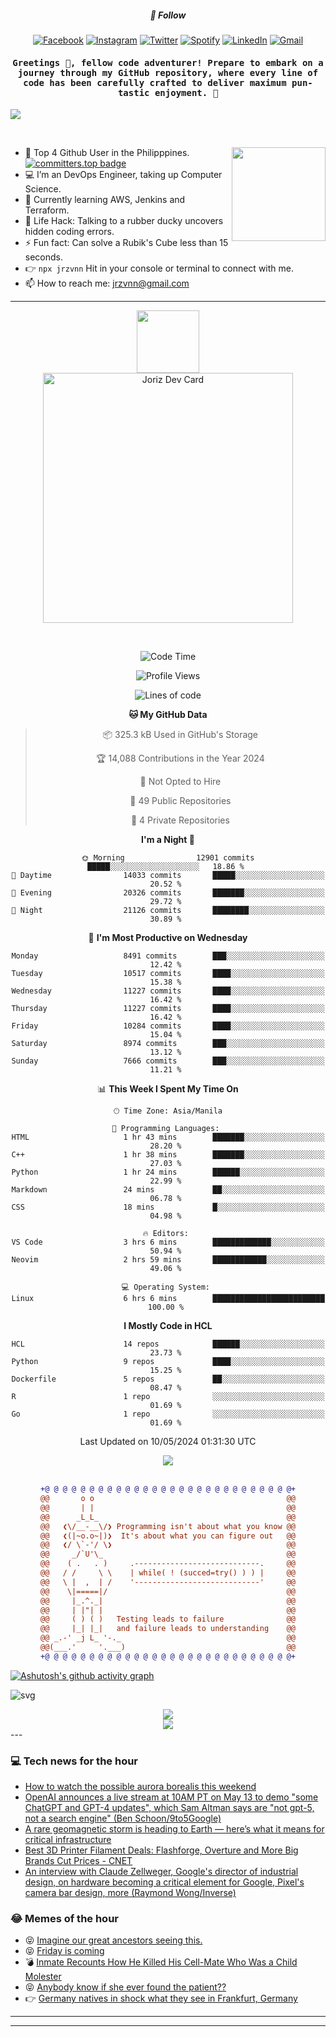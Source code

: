 <h5 align="center">💬 Follow</h5>
<div align="center">

[![Facebook](https://img.shields.io/badge/Facebook-%231877F2.svg?style=for-the-badge&logo=Facebook&logoColor=white)](https://www.facebook.com/Horisyo/)
[![Instagram](https://img.shields.io/badge/Instagram-%23E4405F.svg?style=for-the-badge&logo=Instagram&logoColor=white)](https://www.instagram.com/jrzvnn_/)
[![Twitter](https://img.shields.io/badge/Twitter-%231DA1F2.svg?style=for-the-badge&logo=Twitter&logoColor=white)](https://twitter.com/jrz_studies)
[![Spotify](https://img.shields.io/badge/Spotify-%231ED760.svg?style=for-the-badge&logo=Spotify&logoColor=white)](https://open.spotify.com/user/217td4qrc6mzqjodfalmzjpdi?si=b93099b9078c4ccb)
[![LinkedIn](https://img.shields.io/badge/LinkedIn-%230077B5.svg?style=for-the-badge&logo=LinkedIn&logoColor=white)](https://www.linkedin.com/in/jrz-vnn/)
[![Gmail](https://img.shields.io/badge/Gmail-D14836?style=for-the-badge&logo=gmail&logoColor=white)](mailto:jrzvnn@gmail.com)

</div>
<h4 align="center"><samp>Greetings 👋, fellow code adventurer! Prepare to embark on a journey through my GitHub repository, where every line of code has been carefully crafted to deliver maximum pun-tastic enjoyment. 🚀 </samp></h4>

<!--horizontal divider(gradiant)-->
<img src="https://user-images.githubusercontent.com/73097560/115834477-dbab4500-a447-11eb-908a-139a6edaec5c.gif">

&nbsp; 

<img align='right' src='https://github.com/Rishit-dagli/Rishit-dagli/blob/master/images/octocat-anime.gif' width='150"'>

- 🚀 Top 4 Github User in the Philipppines. [![committers.top badge](https://user-badge.committers.top/philippines/jrzvnn.svg)](https://user-badge.committers.top/philippines/USERNAME)
- 💻 I’m an DevOps Engineer, taking up Computer Science.
- 🤖 Currently learning AWS, Jenkins and Terraform.
- 🎯 Life Hack: Talking to a rubber ducky uncovers hidden coding errors.
- ⚡ Fun fact: Can solve a Rubik's Cube less than 15 seconds.
- 👉 `npx jrzvnn` Hit in your console or terminal to connect with me.
- 📫 How to reach me: jrzvnn@gmail.com

---

<!--🖼️OCTOCAT-->
<p align="center">

<img src="https://media.giphy.com/media/IP7sarl7C5lSFCw9rG/giphy.gif"  width="100px" height="100px">
<br />
<a href="https://app.daily.dev/jorizvillanueva"><img src="https://github.com/jrzvnn/jrzvnn/blob/main/devcard.svg" width="400" alt="Joriz Dev Card"/></a>
</p>

<br />
<div align="center">

<!--START_SECTION:waka-->
![Code Time](http://img.shields.io/badge/Code%20Time-257%20hrs%201%20min-blue)

![Profile Views](http://img.shields.io/badge/Profile%20Views-99-blue)

![Lines of code](https://img.shields.io/badge/From%20Hello%20World%20I%27ve%20Written-1.6%20million%20lines%20of%20code-blue)

**🐱 My GitHub Data** 

> 📦 325.3 kB Used in GitHub's Storage 
 > 
> 🏆 14,088 Contributions in the Year 2024
 > 
> 🚫 Not Opted to Hire
 > 
> 📜 49 Public Repositories 
 > 
> 🔑 4 Private Repositories 
 > 
**I'm a Night 🦉** 

```text
🌞 Morning                12901 commits       █████░░░░░░░░░░░░░░░░░░░░   18.86 % 
🌆 Daytime                14033 commits       █████░░░░░░░░░░░░░░░░░░░░   20.52 % 
🌃 Evening                20326 commits       ███████░░░░░░░░░░░░░░░░░░   29.72 % 
🌙 Night                  21126 commits       ████████░░░░░░░░░░░░░░░░░   30.89 % 
```
📅 **I'm Most Productive on Wednesday** 

```text
Monday                   8491 commits        ███░░░░░░░░░░░░░░░░░░░░░░   12.42 % 
Tuesday                  10517 commits       ████░░░░░░░░░░░░░░░░░░░░░   15.38 % 
Wednesday                11227 commits       ████░░░░░░░░░░░░░░░░░░░░░   16.42 % 
Thursday                 11227 commits       ████░░░░░░░░░░░░░░░░░░░░░   16.42 % 
Friday                   10284 commits       ████░░░░░░░░░░░░░░░░░░░░░   15.04 % 
Saturday                 8974 commits        ███░░░░░░░░░░░░░░░░░░░░░░   13.12 % 
Sunday                   7666 commits        ███░░░░░░░░░░░░░░░░░░░░░░   11.21 % 
```


📊 **This Week I Spent My Time On** 

```text
🕑︎ Time Zone: Asia/Manila

💬 Programming Languages: 
HTML                     1 hr 43 mins        ███████░░░░░░░░░░░░░░░░░░   28.20 % 
C++                      1 hr 38 mins        ███████░░░░░░░░░░░░░░░░░░   27.03 % 
Python                   1 hr 24 mins        ██████░░░░░░░░░░░░░░░░░░░   22.99 % 
Markdown                 24 mins             ██░░░░░░░░░░░░░░░░░░░░░░░   06.78 % 
CSS                      18 mins             █░░░░░░░░░░░░░░░░░░░░░░░░   04.98 % 

🔥 Editors: 
VS Code                  3 hrs 6 mins        █████████████░░░░░░░░░░░░   50.94 % 
Neovim                   2 hrs 59 mins       ████████████░░░░░░░░░░░░░   49.06 % 

💻 Operating System: 
Linux                    6 hrs 6 mins        █████████████████████████   100.00 % 
```

**I Mostly Code in HCL** 

```text
HCL                      14 repos            ██████░░░░░░░░░░░░░░░░░░░   23.73 % 
Python                   9 repos             ████░░░░░░░░░░░░░░░░░░░░░   15.25 % 
Dockerfile               5 repos             ██░░░░░░░░░░░░░░░░░░░░░░░   08.47 % 
R                        1 repo              ░░░░░░░░░░░░░░░░░░░░░░░░░   01.69 % 
Go                       1 repo              ░░░░░░░░░░░░░░░░░░░░░░░░░   01.69 % 
```




 Last Updated on 10/05/2024 01:31:30 UTC
<!--END_SECTION:waka-->

<img src="https://wakatime.com/share/@jrzvnn/70a4618c-7cd9-4016-b7b9-eabe75c837ee.svg">

<br />
<br />

```diff
+@ @ @ @ @ @ @ @ @ @ @ @ @ @ @ @ @ @ @ @ @ @ @ @ @ @ @ @+
@@       o o                                           @@
@@       | |                                           @@
@@      _L_L_                                          @@
@@   ❮\/__-__\/❯ Programming isn't about what you know @@
@@   ❮(|~o.o~|)❯  It's about what you can figure out   @@
@@   ❮/ \`-'/ \❯                                       @@
@@     _/`U'\_                                         @@
@@    ( .   . )     .----------------------------.     @@
@@   / /     \ \    | while( ! (succed=try() ) ) |     @@
@@   \ |  ,  | /    '----------------------------'     @@
@@    \|=====|/                                        @@
@@     |_.^._|                                         @@
@@     | |"| |                                         @@
@@     ( ) ( )   Testing leads to failure              @@
@@     |_| |_|   and failure leads to understanding    @@
@@ _.-' _j L_ '-._                                     @@
@@(___.'     '.___)                                    @@
+@ @ @ @ @ @ @ @ @ @ @ @ @ @ @ @ @ @ @ @ @ @ @ @ @ @ @ @+

```

</div>


[![Ashutosh's github activity graph](https://github-readme-activity-graph.vercel.app/graph?username=jrzvnn&theme=github-compact)](https://github.com/ashutosh00710/github-readme-activity-graph)


![svg](profile-3d-contrib/profile-night-green.svg)

<div align="center">
<img src="https://github.com/jrzvnn/jrzvnn/blob/output/github-snake-dark.svg">
</div>

<div align=center>
<img align=center src=https://metrics.lecoq.io/jrzvnn?template=classic&isocalendar=1&languages=1&achievements=1&base=header%2C%20activity%2C%20community%2C%20repositories%2C%20metadata&base.indepth=false&base.hireable=false&base.skip=false&isocalendar=false&isocalendar.duration=full-year&languages=false&languages.limit=8&languages.threshold=0%25&languages.other=false&languages.colors=github&languages.sections=most-used&languages.indepth=false&languages.analysis.timeout=15&languages.analysis.timeout.repositories=7.5&languages.categories=markup%2C%20programming&languages.recent.categories=markup%2C%20programming&languages.recent.load=300&languages.recent.days=14&achievements=false&achievements.threshold=C&achievements.secrets=true&achievements.display=detailed&achievements.limit=0&config.timezone=Asia%2FManila)
</div>
<div align="left">
---

### 💻 Tech news for the hour

<!-- TECH:START -->
 - [How to watch the possible aurora borealis this weekend](https://www.theverge.com/2024/5/10/24153694/how-to-watch-aurora-borealis-g4-geomagnetic-storm-noaa)
 - [OpenAI announces a live stream at 10AM PT on May 13 to demo &quot;some ChatGPT and GPT-4 updates&quot;, which Sam Altman says are &quot;not gpt-5, not a search engine&quot; &lpar;Ben Schoon/9to5Google&rpar;](http://www.techmeme.com/240510/p11#a240510p11)
 - [A rare geomagnetic storm is heading to Earth — here’s what it means for critical infrastructure](https://www.theverge.com/2024/5/10/24153520/geomagnetic-storm-watch-infrastructure-communications-satellites-gps-power-grid)
 - [Best 3D Printer Filament Deals: Flashforge, Overture and More Big Brands Cut Prices     - CNET](https://www.cnet.com/deals/the-best-3d-printer-filament-deals/#ftag=CAD590a51e)
 - [An interview with Claude Zellweger, Google&#39;s director of industrial design, on hardware becoming a critical element for Google, Pixel&#39;s camera bar design, more &lpar;Raymond Wong/Inverse&rpar;](http://www.techmeme.com/240510/p10#a240510p10)<!-- TECH:END -->

### 😂 Memes of the hour

<!-- MEMES:START -->
 - 😝 [Imagine our great ancestors seeing this.](http://9gag.com/gag/aPAvOMg)
 - 😝 [Friday is coming](http://9gag.com/gag/aoyzrwx)
 - 💣 [Inmate Recounts How He Killed His Cell-Mate Who Was a Child Molester](http://9gag.com/gag/a7oKvnb)
 - 😝 [Anybody know if she ever found the patient??](http://9gag.com/gag/aD2w0xx)
 - 👉 [Germany natives in shock what they see in Frankfurt, Germany](http://9gag.com/gag/agm03ew)<!-- MEMES:END -->

---

---
